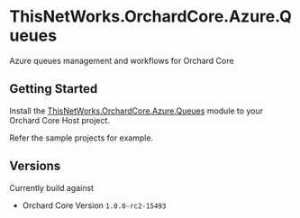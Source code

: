 # ThisNetWorks.OrchardCore.Azure.Queues
Azure queues management and workflows for Orchard Core

## Getting Started

Install the [ThisNetWorks.OrchardCore.Azure.Queues](https://www.nuget.org/packages/ThisNetWorks.OrchardCore.Azure.Queues) module to your Orchard Core Host project.

Refer the sample projects for example.

## Versions

Currently build against 

- Orchard Core Version `1.0.0-rc2-15493`